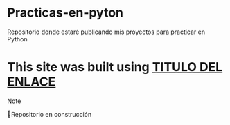 # Practicas-en-pyton

Repositorio donde estaré publicando mis proyectos para practicar en Python

# This site was built using [TITULO DEL ENLACE](https://web.whatsapp.com/)


> [!NOTE]
> 🔨Repositorio en construcción
